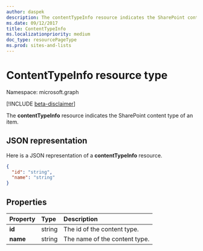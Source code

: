 ```yaml
---
author: daspek
description: The contentTypeInfo resource indicates the SharePoint content type of an item.
ms.date: 09/12/2017
title: ContentTypeInfo
ms.localizationpriority: medium
doc_type: resourcePageType
ms.prod: sites-and-lists
---
```


# ContentTypeInfo resource type

Namespace: microsoft.graph

[!INCLUDE [beta-disclaimer](../../includes/beta-disclaimer.md)]

The **contentTypeInfo** resource indicates the SharePoint content type of an item.

## JSON representation

Here is a JSON representation of a **contentTypeInfo** resource.

<!-- { "blockType": "resource", "@odata.type": "microsoft.graph.contentTypeInfo", "@type.aka": "oneDrive.contentTypeFacet" } -->

```json
{
  "id": "string",
  "name": "string"
}
```

## Properties

| Property | Type   | Description                   |
| :------- | :----- | :---------------------------- |
| **id**   | string | The id of the content type.   |
| **name** | string | The name of the content type. |

<!--
{
  "type": "#page.annotation",
  "description": "",
  "keywords": "",
  "section": "documentation",
  "tocPath": "Resources/ContentTypeInfo",
  "suppressions": []
}
-->
